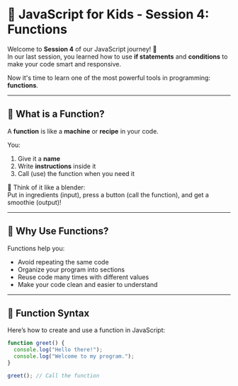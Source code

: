 # 🧒 JavaScript for Kids - Session 4: Functions

Welcome to **Session 4** of our JavaScript journey! 🎉  
In our last session, you learned how to use **if statements** and **conditions** to make your code smart and responsive.

Now it's time to learn one of the most powerful tools in programming: **functions**.

---

## 🧠 What is a Function?

A **function** is like a **machine** or **recipe** in your code.

You:

1. Give it a **name**
2. Write **instructions** inside it
3. Call (use) the function when you need it

🔧 Think of it like a blender:  
Put in ingredients (input), press a button (call the function), and get a smoothie (output)!

---

## 🧾 Why Use Functions?

Functions help you:

- Avoid repeating the same code
- Organize your program into sections
- Reuse code many times with different values
- Make your code clean and easier to understand

---

## 🧱 Function Syntax

Here’s how to create and use a function in JavaScript:

```js
function greet() {
  console.log("Hello there!");
  console.log("Welcome to my program.");
}

greet(); // Call the function
```

